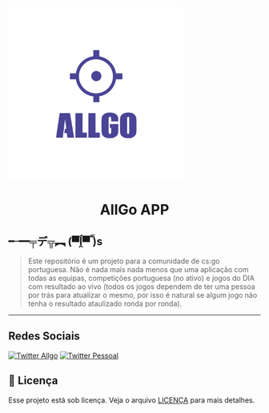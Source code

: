 <img align= "center" src="logo-allgo.png" width="350px" height="350px">
<h1 align="center">
 AllGo APP
</h1>

## ╾━╤デ╦︻ (▀̿ĺ̯▀̿ ̿)s

> Este repositório é um projeto para a comunidade de cs:go portuguesa. Não é nada mais nada menos que uma aplicação com todas as equipas, competições portuguesa (no ativo) e jogos do DIA com resultado ao vivo (todos os jogos dependem de ter uma pessoa por trás para atualizar o mesmo, por isso é natural se algum jogo não tenha o resultado ataulizado ronda por ronda).

---

## Redes Sociais

[![Twitter Allgo](https://img.shields.io/badge/Twitter%20-%23323330.svg?&style=for-the-badge&logo=twitter&logoColor=white&color=00acee)](https://github.com/iuricode/readme-template/tree/main/profile)
[![Twitter Pessoal](https://img.shields.io/badge/twitter%20Pessoal%20-%23323330.svg?&style=for-the-badge&logo=twitter&logoColor=white&color=00acee)](https://github.com/iuricode/readme-template/blob/main/repository)    

## 🍜 Licença

Esse projeto está sob licença. Veja o arquivo [LICENÇA](LICENSE.md) para mais detalhes.<br>